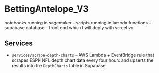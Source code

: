 # BettingAntelope_V3
notebooks running in sagemaker - scripts running in lambda functions - supabase database - front end which I will deply with vercel vo.

## Services

- `services/scrape-depth-charts` – AWS Lambda + EventBridge rule that scrapes ESPN NFL depth chart data every four hours and upserts the results into the `DepthCharts` table in Supabase.
